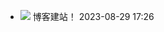 <script>
  $(function(){$("info").prepend("<i class='fa fa-clock-o'></i> ");});
</script>

<ul class="mood-list">

<li><img src="/img/avatar.png"><text><inner>
博客建站！
<info>2023-08-29 17:26</info></inner></text></li>

<!-- 不断重复  -->

</ul>